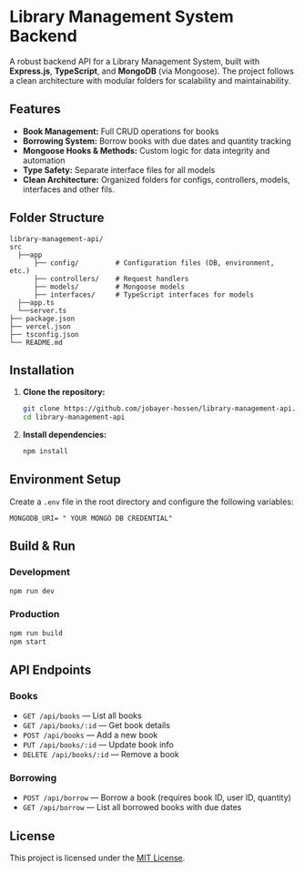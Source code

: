 # Library Management System Backend

A robust backend API for a Library Management System, built with **Express.js**, **TypeScript**, and **MongoDB** (via Mongoose). The project follows a clean architecture with modular folders for scalability and maintainability.

## Features

- **Book Management:** Full CRUD operations for books
- **Borrowing System:** Borrow books with due dates and quantity tracking
- **Mongoose Hooks & Methods:** Custom logic for data integrity and automation
- **Type Safety:** Separate interface files for all models
- **Clean Architecture:** Organized folders for configs, controllers, models, interfaces and other fils.

## Folder Structure

```
library-management-api/
src
  ├──app
      ├── config/         # Configuration files (DB, environment, etc.)
      ├── controllers/    # Request handlers
      ├── models/         # Mongoose models
      ├── interfaces/     # TypeScript interfaces for models
  ├──app.ts
  └──server.ts
├── package.json
├── vercel.json
├── tsconfig.json
└── README.md
```

## Installation

1. **Clone the repository:**
    ```bash
    git clone https://github.com/jobayer-hossen/library-management-api.git
    cd library-management-api
    ```

2. **Install dependencies:**
    ```bash
    npm install
    ```

## Environment Setup

Create a `.env` file in the root directory and configure the following variables:

```
MONGODB_URI= " YOUR MONGO DB CREDENTIAL"
```

## Build & Run

### Development

```bash
npm run dev
```

### Production

```bash
npm run build
npm start
```

## API Endpoints

### Books

- `GET /api/books` — List all books
- `GET /api/books/:id` — Get book details
- `POST /api/books` — Add a new book
- `PUT /api/books/:id` — Update book info
- `DELETE /api/books/:id` — Remove a book

### Borrowing

- `POST /api/borrow` — Borrow a book (requires book ID, user ID, quantity)
- `GET /api/borrow` — List all borrowed books with due dates

## License

This project is licensed under the [MIT License](LICENSE).
